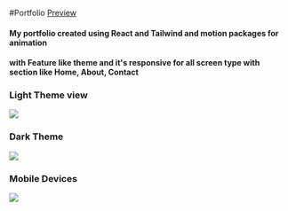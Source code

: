 #Portfolio
[Preview](https://thekarancode0.github.io/React-Portfolio)
<h4>My portfolio created using React and Tailwind and motion packages for animation </h4>
<h4>with Feature like theme and it's responsive for all screen type with section like Home, About, Contact</h4>
<h3>Light Theme view</h3>
<img src="https://github.com/user-attachments/assets/2ecc9733-7b0f-41e7-b924-c18291a0f833"/>
<h3>Dark Theme</h3>
<img src="https://github.com/user-attachments/assets/b7707a79-ffe7-4709-9e9d-cd66e4d7338a"/>
<h3>Mobile Devices</h3>
<img src="https://github.com/user-attachments/assets/89ed796c-82a6-4ad5-b544-7bf1f7a332e4"/>


